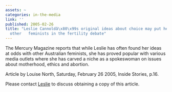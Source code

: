 ```yaml
---
assets: ~
categories: in-the-media
link: ''
published: 2005-02-26
title: "Leslie Cannoldâ\x80\x99s original ideas about choice may put her odds with
  other   feminists in the fertility debate"
---
```

The Mercury Magazine reports that while Leslie has often found her ideas at odds with other Australian feminists, she has proved popular with various media outlets where she has carved a niche as a spokeswoman on issues about motherhood, ethics and abortion.
  
Article by Louise North, Saturday, February 26 2005, Inside Stories, p.16.
  
Please contact [Leslie](mailto:leslie@cannold.com) to discuss obtaining a copy of this article.
